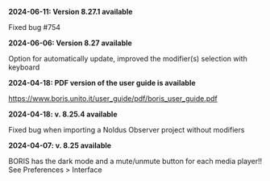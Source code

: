 **2024-06-11: Version 8.27.1 available**

Fixed bug #754

**2024-06-06: Version 8.27 available**

Option for automatically update, improved the modifier(s) selection with keyboard

**2024-04-18: PDF version of the user guide is available**

https://www.boris.unito.it/user_guide/pdf/boris_user_guide.pdf

**2024-04-18: v. 8.25.4 available**

Fixed bug when importing a Noldus Observer project without modifiers

**2024-04-07: v. 8.25 available**

BORIS has the dark mode and a mute/unmute button for each media player!! See Preferences > Interface

